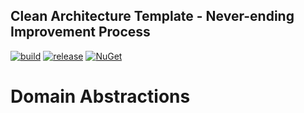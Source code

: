 ## Clean Architecture Template - Never-ending Improvement Process

[![build](https://github.com/dimitrietataru/catnip-domain/actions/workflows/build.yml/badge.svg)](https://github.com/dimitrietataru/catnip-domain/actions/workflows/build.yml)
[![release](https://github.com/dimitrietataru/catnip-domain/actions/workflows/release.yml/badge.svg)](https://github.com/dimitrietataru/catnip-domain/actions/workflows/release.yml)
[![NuGet](https://img.shields.io/nuget/v/CatNip.Domain)](https://www.nuget.org/packages/CatNip.Domain)

# Domain Abstractions
